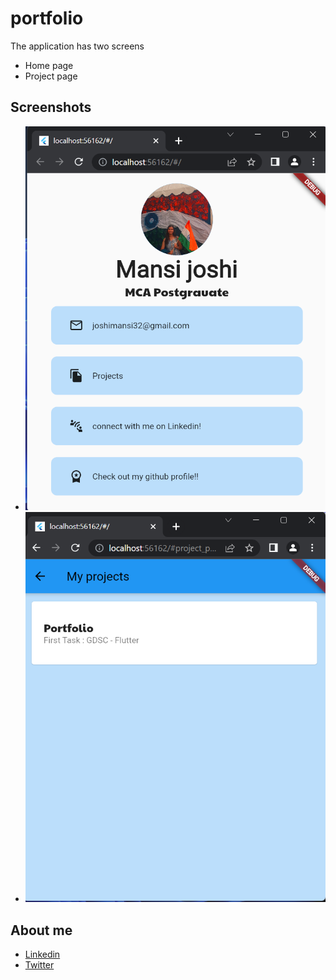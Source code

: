 # portfolio

The application has two screens
- Home page
- Project page

## Screenshots

- ![Home Page](screenshot/homepage.png)
- ![Project Page](screenshot/projectPage.png)

## About me

- [Linkedin](https://www.linkedin.com/in/mansi-joshi-663aa81a0/)
- [Twitter](https://twitter.com/mansi38775859)
